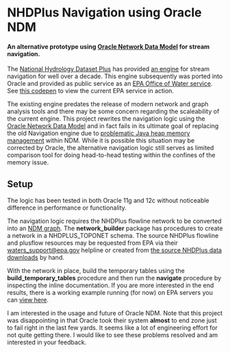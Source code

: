 # NHDPlus Navigation using Oracle NDM
#### An alternative prototype using [Oracle Network Data Model](http://docs.oracle.com/database/121/TOPOL/sdo_net_concepts.htm#TOPOL700) for stream navigation.

The [National Hydrology Dataset Plus](https://www.epa.gov/waterdata/nhdplus-national-hydrography-dataset-plus) has provided [an engine](https://www.epa.gov/waterdata/learn-more#vaa) for stream navigation for well over a decade.  This engine subsequently was ported into Oracle and provided as public service as an [EPA Office of Water service](https://www.epa.gov/waterdata/navigation-service).  See [this codepen](http://codepen.io/pauldzy/pen/LVoBpj) to view the current EPA service in action.

The existing engine predates the release of modern network and graph analysis tools and there may be some concern regarding the scaleability of the current engine.  This project rewrites the navigation logic using the [Oracle Network Data Model](http://docs.oracle.com/database/121/TOPOL/sdo_net_concepts.htm#TOPOL700) and in fact fails in its ultimate goal of replacing the old Navigation engine due to [problematic Java heap memory management](https://community.oracle.com/thread/3722944?start=0&tstart=0) within NDM.  While it is possible this situation may be corrected by Oracle, the alternative navigation logic still serves as limited comparison tool for doing head-to-head testing within the confines of the memory issue.

## Setup

The logic has been tested in both Oracle 11g and 12c without noticeable difference in performance or functionality.

The navigation logic requires the NHDPlus flowline network to be converted into an [NDM graph](http://docs.oracle.com/database/121/TOPOL/sdo_net_concepts.htm#TOPOL893).  The **network_builder** package has procedures to create a network in a NHDPLUS_TOPONET schema.  The source NHDPlus flowline and plusflow resources may be requested from EPA via their waters_support@epa.gov helpline or created from [the source NHDPlus data downloads](https://www.epa.gov/waterdata/get-data#Download) by hand.

With the network in place, build the temporary tables using the **build_temporary_tables** procedure and then run the **navigate** procedure by inspecting the inline documentation.  If you are more interested in the end results, there is a working example running (for now) on EPA servers you can [view here](http://codepen.io/pauldzy/pen/JdXjab).

I am interested in the usage and future of Oracle NDM.  Note that this project was disappointing in that Oracle took their system **almost** to end zone just to fail right in the last few yards.  It seems like a lot of engineering effort for not quite getting there.  I would like to see these problems resolved and am interested in your feedback.



